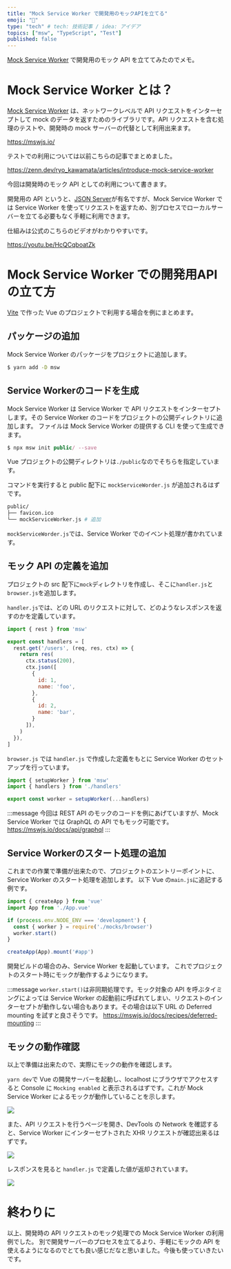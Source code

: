 ```yaml
---
title: "Mock Service Worker で開発用のモックAPIを立てる"
emoji: "🦆"
type: "tech" # tech: 技術記事 / idea: アイデア
topics: ["msw", "TypeScript", "Test"]
published: false
---
```


[Mock Service Worker](https://github.com/mswjs/msw) で開発用のモック API を立ててみたのでメモ。

# Mock Service Worker とは？
[Mock Service Worker](https://github.com/mswjs/msw) は、ネットワークレベルで API リクエストをインターセプトして mock のデータを返すためのライブラリです。API リクエストを含む処理のテストや、開発時の mock サーバーの代替として利用出来ます。

https://mswjs.io/

テストでの利用については以前こちらの記事でまとめました。

https://zenn.dev/ryo_kawamata/articles/introduce-mock-service-worker

今回は開発時のモック API としての利用について書きます。

開発用の API というと、[JSON Server](https://github.com/typicode/json-server)が有名ですが、Mock Service Worker では Service Worker を使ってリクエストを返すため、別プロセスでローカルサーバーを立てる必要もなく手軽に利用できます。

仕組みは公式のこちらのビデオがわかりやすいです。

https://youtu.be/HcQCqboatZk

# Mock Service Worker での開発用APIの立て方

[Vite](https://github.com/vitejs/vite) で作った Vue のプロジェクトで利用する場合を例にまとめます。

## パッケージの追加

Mock Service Worker のパッケージをプロジェクトに追加します。

```bash
$ yarn add -D msw
```

## Service Workerのコードを生成

Mock Service Worker は Service Worker で API リクエストをインターセプトします。その Service Worker のコードをプロジェクトの公開ディレクトリに追加します。
ファイルは Mock Service Worker の提供する CLI を使って生成できます。


```js
$ npx msw init public/ --save
```

Vue プロジェクトの公開ディレクトリは`./public`なのでそちらを指定しています。

コマンドを実行すると public 配下に `mockServiceWorder.js` が追加されるはずです。


```bash
public/
├── favicon.ico
└── mockServiceWorker.js # 追加
```

`mockServiceWorder.js`では、Service Worker でのイベント処理が書かれています。

## モック API の定義を追加

プロジェクトの src 配下に`mock`ディレクトリを作成し、そこに`handler.js`と`browser.js`を追加します。

`handler.js`では、どの URL のリクエストに対して、どのようなレスポンスを返すのかを定義しています。

```js:src/handler.js
import { rest } from 'msw'

export const handlers = [
  rest.get('/users', (req, res, ctx) => {
    return res(
      ctx.status(200),
      ctx.json([
        {
          id: 1,
          name: 'foo',
        },
        {
          id: 2,
          name: 'bar',
        }
      ]),
    )
  }),
]
```

`browser.js` では `handler.js` で作成した定義をもとに Service Worker のセットアップを行っています。

```js:src/browser.js
import { setupWorker } from 'msw'
import { handlers } from './handlers'

export const worker = setupWorker(...handlers)
```

:::message
今回は REST API のモックのコードを例にあげていますが、Mock Service Worker では GraphQL の API でもモック可能です。
https://mswjs.io/docs/api/graphql
:::

## Service Workerのスタート処理の追加

これまでの作業で準備が出来たので、プロジェクトのエントリーポイントに、Service Worker のスタート処理を追加します。
以下 Vue の`main.js`に追記する例です。

```js:src/main.js
import { createApp } from 'vue'
import App from './App.vue'

if (process.env.NODE_ENV === 'development') {
  const { worker } = require('./mocks/browser')
  worker.start()
}

createApp(App).mount('#app')
```

開発ビルドの場合のみ、Service Worker を起動しています。
これでプロジェクトのスタート時にモックが動作するようになります。

:::message
`worker.start()`は非同期処理です。モック対象の API を呼ぶタイミングによっては Service Worker の起動前に呼ばれてしまい、リクエストのインターセプトが動作しない場合もあります。その場合は以下 URL の Deferred mounting を試すと良さそうです。
https://mswjs.io/docs/recipes/deferred-mounting
:::

## モックの動作確認

以上で準備は出来たので、実際にモックの動作を確認します。

`yarn dev`で Vue の開発サーバーを起動し、localhost にブラウザでアクセスすると Console に `Mocking enabled` と表示されるはずです。これが Mock Service Worker によるモックが動作していることを示します。

![](https://i.gyazo.com/aee8f0f9d772f6d56a21ca671266eae8.png)

また、API リクエストを行うページを開き、DevTools の Network を確認すると、Service Worker にインターセプトされた XHR リクエストが確認出来るはずです。

![](https://i.gyazo.com/80754fce532113c6fef650b156e2bbd6.png)

レスポンスを見ると `handler.js` で定義した値が返却されています。

![](https://i.gyazo.com/b27c86e4daec5205cb3f4ca95e7dfc2d.png)

# 終わりに

以上、開発時の API リクエストのモック処理での Mock Service Worker の利用例でした。
別で開発サーバーのプロセスを立てるより、手軽にモックの API を使えるようになるのでとても良い感じだなと思いました。今後も使っていきたいです。